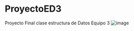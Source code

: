 # ProyectoED3
Proyecto Final clase estructura de Datos Equipo 3
![image](https://user-images.githubusercontent.com/65722993/116598879-fd477900-a8ec-11eb-96e7-7ade2dcca8df.png)
